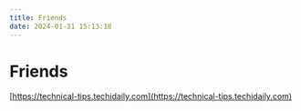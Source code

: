 ```yaml
---
title: Friends
date: 2024-01-31 15:13:18
---
```


# Friends

[https://technical-tips.techidaily.com](https://technical-tips.techidaily.com)